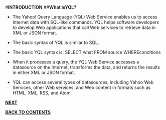 #**INTRODUCTION**
##**What isYQL?**
- The Yahoo! Query Language (YQL) Web Service enables us to access Internet data with SQL-like commands. YQL helps software developers to develop Web applications that call Web services to retrieve data in XML or JSON format. 
- The basic syntax of YQL is similar to SQL.

- The basic YQL syntax is:
SELECT what FROM source WHEREconditions

- When it processes a query, the YQL Web Service accesses a datasource on the Internet,   transforms the data, and returns the results in either XML or JSON format. 
- YQL can access  several types of datasources, including Yahoo Web Services, other Web services, and Web  content in formats such as HTML, XML, RSS, and Atom.

[**NEXT**](https://github.com/sharathvontari/Yahoo-query-language/blob/master/YQL%20Console.md)     

[**BACK TO CONTENTS**](https://github.com/sharathvontari/Yahoo-query-language/blob/master/README.md)

